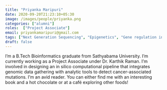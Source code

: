 ```yaml
---
title: "Priyanka Maripuri"
date: 2020-09-20T21:23:10+05:30
image: /images/people/priyanka.png
categories: ["alumni"]
roles:  ["Project Associate"]
email: priyankamaripuri@gmail.com
tags: ["Next Generation Sequencing", "Epigenetics", "Gene regulation in specific cell type"]
draft: false
---
```

I’m a B.Tech Bioinformatics graduate from Sathyabama University. I’m currently working as a Project Associate under Dr. Karthik Raman. I’m involved in designing an in silico computational pipeline that integrates genomic data gathering with analytic tools to detect cancer-associated mutations. I’m an avid reader. You can either find me with an interesting book and a hot chocolate or at a café exploring other foods!